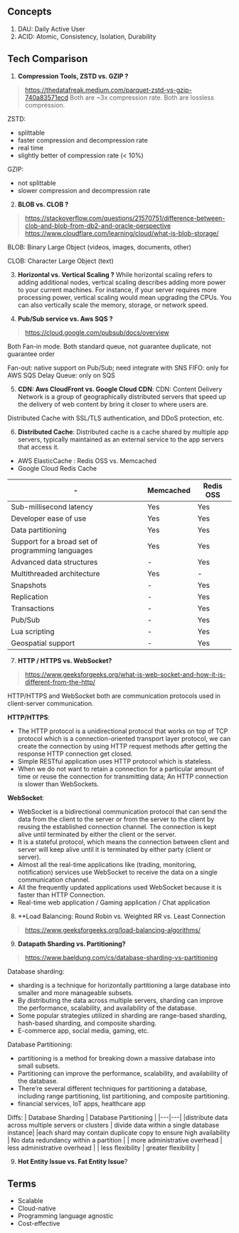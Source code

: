 ## Concepts
1. DAU: Daily Active User
2. ACID: Atomic, Consistency, Isolation, Durability

## Tech Comparison
1. **Compression Tools, ZSTD vs. GZIP ?**
> https://thedatafreak.medium.com/parquet-zstd-vs-gzip-740a83571ecd
Both are ~3x compression rate.
Both are lossless compression.

ZSTD:
* splittable
* faster compression and decompression rate
* real time
* slightly better of compression rate (< 10%)

GZIP:
* not splittable
* slower compression and decompression rate

2. **BLOB vs. CLOB ?**
> https://stackoverflow.com/questions/21570751/difference-between-clob-and-blob-from-db2-and-oracle-perspective
> https://www.cloudflare.com/learning/cloud/what-is-blob-storage/

BLOB: Binary Large Object (videos, images, documents, other)

CLOB: Character Large Object (text)

3. **Horizontal vs. Vertical Scaling ?**
While horizontal scaling refers to adding additional nodes, vertical scaling describes adding more power to your current machines. For instance, if your server requires more processing power, vertical scaling would mean upgrading the CPUs. You can also vertically scale the memory, storage, or network speed.

4. **Pub/Sub service vs. Aws SQS ?**
> https://cloud.google.com/pubsub/docs/overview

Both Fan-in mode.
Both standard queue, not guarantee duplicate, not guarantee order

Fan-out: native support on Pub/Sub; need integrate with SNS
FIFO: only for AWS SQS
Delay Queue: only on SQS

5. **CDN: Aws CloudFront vs. Google Cloud CDN**:
CDN: Content Delivery Network is a group of geographically distributed servers that speed up the delivery of web content by bring it closer to where users are.

Distributed Cache with SSL/TLS authentication, and DDoS protection, etc.

6. **Distributed Cache**:
Distributed cache is a cache shared by multiple app servers, typically maintained as an external service to the app servers that access it.

* AWS ElasticCache : Redis OSS vs. Memcached
* Google Cloud Redis Cache

| -  | Memcached | Redis OSS |
|----|-----------|-----------|
|Sub-millisecond latency | Yes | Yes |
|Developer ease of use | Yes | Yes |
|Data partitioning | Yes | Yes |
|Support for a broad set of programming languages |	Yes | Yes |
|Advanced data structures | - | Yes |
|Multithreaded architecture | Yes | - |
|Snapshots | - | Yes |
|Replication | - | Yes |
|Transactions | - | Yes |
|Pub/Sub | - | Yes |
|Lua scripting | - | Yes |
|Geospatial support | - | Yes |

7. **HTTP / HTTPS vs. WebSocket?**
> https://www.geeksforgeeks.org/what-is-web-socket-and-how-it-is-different-from-the-http/

HTTP/HTTPS and WebSocket both are communication protocols used in client-server communication.

**HTTP/HTTPS**:
* The HTTP protocol is a unidirectional protocol that works on top of TCP protocol which is a connection-oriented transport layer protocol, we can create the connection by using HTTP request methods after getting the response HTTP connection get closed.
* Simple RESTful application uses HTTP protocol which is stateless.
* When we do not want to retain a connection for a particular amount of time or reuse the connection for transmitting data; An HTTP connection is slower than WebSockets.

**WebSocket**:
* WebSocket is a bidirectional communication protocol that can send the data from the client to the server or from the server to the client by reusing the established connection channel. The connection is kept alive until terminated by either the client or the server.
* It is a stateful protocol, which means the connection between client and server will keep alive until it is terminated by either party (client or server).
* Almost all the real-time applications like (trading, monitoring, notification) services use WebSocket to receive the data on a single communication channel.
* All the frequently updated applications used WebSocket because it is faster than HTTP Connection.
* Real-time web application / Gaming application / Chat application

8. **Load Balancing: Round Robin vs. Weighted RR vs. Least Connection
> https://www.geeksforgeeks.org/load-balancing-algorithms/

9. **Datapath Sharding vs. Partitioning?**
> https://www.baeldung.com/cs/database-sharding-vs-partitioning

Database sharding:
* sharding is a technique for horizontally partitioning a large database into smaller and more manageable subsets. 
* By distributing the data across multiple servers, sharding can improve the performance, scalability, and availability of the database. 
* Some popular strategies utilized in sharding are range-based sharding, hash-based sharding, and composite sharding. 
* E-commerce app, social media, gaming, etc. 


Database Partitioning:
* partitioning is a method for breaking down a massive database into small subsets. 
* Partitioning can improve the performance, scalability, and availability of the database.
* There’re several different techniques for partitioning a database, including range partitioning, list partitioning, and composite partitioning.
* financial services, IoT apps, healthcare app

Diffs:
| Database Sharding | Database Partitioning |
|---|---|
|distribute data across multiple servers or clusters | divide data within a single database instance|
|each shard may contain duplicate copy to ensure high availability | No data redundancy within a partition |
| more administrative overhead | less administrative overhead | 
| less flexibility | greater flexibility |

9. **Hot Entity Issue vs. Fat Entity Issue**?



## Terms
* Scalable
* Cloud-native
* Programming language agnostic
* Cost-effective
